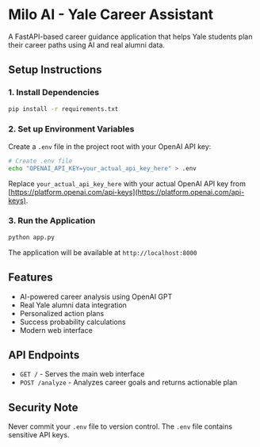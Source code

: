 # Milo AI - Yale Career Assistant

A FastAPI-based career guidance application that helps Yale students plan their career paths using AI and real alumni data.

## Setup Instructions

### 1. Install Dependencies
```bash
pip install -r requirements.txt
```

### 2. Set up Environment Variables
Create a `.env` file in the project root with your OpenAI API key:

```bash
# Create .env file
echo "OPENAI_API_KEY=your_actual_api_key_here" > .env
```

Replace `your_actual_api_key_here` with your actual OpenAI API key from [https://platform.openai.com/api-keys](https://platform.openai.com/api-keys).

### 3. Run the Application
```bash
python app.py
```

The application will be available at `http://localhost:8000`

## Features

- AI-powered career analysis using OpenAI GPT
- Real Yale alumni data integration
- Personalized action plans
- Success probability calculations
- Modern web interface

## API Endpoints

- `GET /` - Serves the main web interface
- `POST /analyze` - Analyzes career goals and returns actionable plan

## Security Note

Never commit your `.env` file to version control. The `.env` file contains sensitive API keys.
